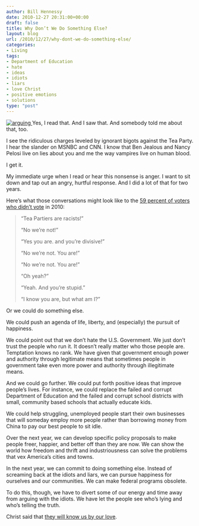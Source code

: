```yaml
---
author: Bill Hennessy
date: 2010-12-27 20:31:00+00:00
draft: false
title: Why Don’t We Do Something Else?
layout: blog
url: /2010/12/27/why-dont-we-do-something-else/
categories:
- Living
tags:
- Department of Education
- hate
- ideas
- idiots
- liars
- love Christ
- positive emotions
- solutions
type: "post"
---
```


[![arguing](https://hennessysview.com/wp-content/uploads/2010/12/arguing_thumb.jpg)
](https://hennessysview.com/wp-content/uploads/2010/12/arguing.jpg)Yes, I read that. And I saw that. And somebody told me about that, too.

 

I see the ridiculous charges leveled by ignorant bigots against the Tea Party. I hear the slander on MSNBC and CNN. I know that Ben Jealous and Nancy Pelosi live on lies about you and me the way vampires live on human blood.

 

I get it. 

 

My immediate urge when I read or hear this nonsense is anger. I want to sit down and tap out an angry, hurtful response. And I did a lot of that for two years.

 

Here’s what those conversations might look like to the [59 percent of voters who didn’t vote](https://elections.gmu.edu/Turnout_2010G.html) in 2010:

 

>   
> 
> “Tea Partiers are racists!”
> 
>    
> 
> “No we’re not!”
> 
>    
> 
> “Yes you are. and you’re divisive!”
> 
>    
> 
> “No we’re not. You are!”
> 
>    
> 
> “No we’re not. You are!”
> 
>    
> 
> “Oh yeah?”
> 
>    
> 
> “Yeah. And you’re stupid.”
> 
>    
> 
> “I know you are, but what am I?”
> 
> 

 

Or we could do something else. 

 

We could push an agenda of life, liberty, and (especially) the pursuit of happiness. 

 

We could point out that we don’t hate the U.S. Government. We just don’t trust the people who run it. It doesn’t really matter who those people are. Temptation knows no rank. We have given that government enough power and authority through legitimate means that sometimes people in government take even more power and authority through illegitimate means.

 

And we could go further. We could put forth positive ideas that improve people’s lives. For instance, we could replace the failed and corrupt Department of Education and the failed and corrupt school districts with small, community based schools that actually educate kids. 

 

We could help struggling, unemployed people start their own businesses that will someday employ more people rather than borrowing money from China to pay our best people to sit idle. 

 

Over the next year, we can develop specific policy proposals to make people freer, happier, and better off than they are now. We can show the world how freedom and thrift and industriousness can solve the problems that vex America’s cities and towns.

 

In the next year, we can commit to doing something else. Instead of screaming back at the idiots and liars, we can pursue happiness for ourselves and our communities. We can make federal programs obsolete. 

 

To do this, though, we have to divert some of our energy and time away from arguing with the idiots. We have let the people see who’s lying and who’s telling the truth. 

 

Christ said that [they will know us by our love](https://bible.cc/john/13-35.htm).
